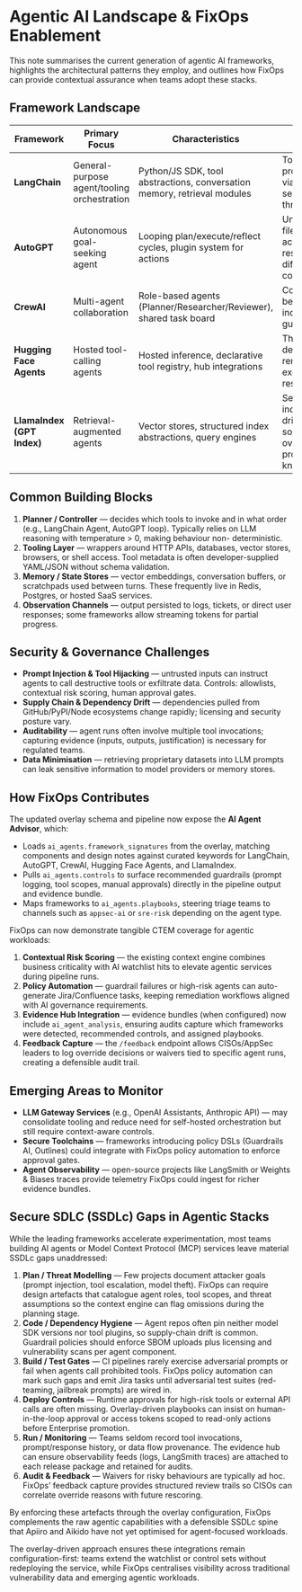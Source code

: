 # Agentic AI Landscape & FixOps Enablement

This note summarises the current generation of agentic AI frameworks, highlights the architectural
patterns they employ, and outlines how FixOps can provide contextual assurance when teams adopt these
stacks.

## Framework Landscape

| Framework | Primary Focus | Characteristics | Operational Concerns |
| --------- | -------------- | ---------------- | -------------------- |
| **LangChain** | General-purpose agent/tooling orchestration | Python/JS SDK, tool abstractions, conversation memory, retrieval modules | Tool misuse, prompt injection via tool selection, secrets flowing through callbacks |
| **AutoGPT** | Autonomous goal-seeking agent | Looping plan/execute/reflect cycles, plugin system for actions | Unbounded filesystem/network access, runaway resource usage, difficulty constraining scope |
| **CrewAI** | Multi-agent collaboration | Role-based agents (Planner/Researcher/Reviewer), shared task board | Coordination drift between agents, inconsistent guardrails per role |
| **Hugging Face Agents** | Hosted tool-calling agents | Hosted inference, declarative tool registry, hub integrations | Third-party API dependency, remote tool execution, data residency |
| **LlamaIndex (GPT Index)** | Retrieval-augmented agents | Vector stores, structured index abstractions, query engines | Sensitive data indexing, schema drift between sources, overexposure of proprietary knowledge |

## Common Building Blocks

1. **Planner / Controller** — decides which tools to invoke and in what order (e.g., LangChain Agent,
   AutoGPT loop). Typically relies on LLM reasoning with temperature > 0, making behaviour non-
   deterministic.
2. **Tooling Layer** — wrappers around HTTP APIs, databases, vector stores, browsers, or shell access.
   Tool metadata is often developer-supplied YAML/JSON without schema validation.
3. **Memory / State Stores** — vector embeddings, conversation buffers, or scratchpads used between
   turns. These frequently live in Redis, Postgres, or hosted SaaS services.
4. **Observation Channels** — output persisted to logs, tickets, or direct user responses; some
   frameworks allow streaming tokens for partial progress.

## Security & Governance Challenges

- **Prompt Injection & Tool Hijacking** — untrusted inputs can instruct agents to call destructive
  tools or exfiltrate data. Controls: allowlists, contextual risk scoring, human approval gates.
- **Supply Chain & Dependency Drift** — dependencies pulled from GitHub/PyPI/Node ecosystems change
  rapidly; licensing and security posture vary.
- **Auditability** — agent runs often involve multiple tool invocations; capturing evidence (inputs,
  outputs, justification) is necessary for regulated teams.
- **Data Minimisation** — retrieving proprietary datasets into LLM prompts can leak sensitive
  information to model providers or memory stores.

## How FixOps Contributes

The updated overlay schema and pipeline now expose the **AI Agent Advisor**, which:

- Loads `ai_agents.framework_signatures` from the overlay, matching components and design notes
  against curated keywords for LangChain, AutoGPT, CrewAI, Hugging Face Agents, and LlamaIndex.
- Pulls `ai_agents.controls` to surface recommended guardrails (prompt logging, tool scopes, manual
  approvals) directly in the pipeline output and evidence bundle.
- Maps frameworks to `ai_agents.playbooks`, steering triage teams to channels such as `appsec-ai` or
  `sre-risk` depending on the agent type.

FixOps can now demonstrate tangible CTEM coverage for agentic workloads:

1. **Contextual Risk Scoring** — the existing context engine combines business criticality with AI
   watchlist hits to elevate agentic services during pipeline runs.
2. **Policy Automation** — guardrail failures or high-risk agents can auto-generate Jira/Confluence
   tasks, keeping remediation workflows aligned with AI governance requirements.
3. **Evidence Hub Integration** — evidence bundles (when configured) now include `ai_agent_analysis`,
   ensuring audits capture which frameworks were detected, recommended controls, and assigned
   playbooks.
4. **Feedback Capture** — the `/feedback` endpoint allows CISOs/AppSec leaders to log override
   decisions or waivers tied to specific agent runs, creating a defensible audit trail.

## Emerging Areas to Monitor

- **LLM Gateway Services** (e.g., OpenAI Assistants, Anthropic API) — may consolidate tooling and
  reduce need for self-hosted orchestration but still require context-aware controls.
- **Secure Toolchains** — frameworks introducing policy DSLs (Guardrails AI, Outlines) could integrate
  with FixOps policy automation to enforce approval gates.
- **Agent Observability** — open-source projects like LangSmith or Weights & Biases traces provide
  telemetry FixOps could ingest for richer evidence bundles.

## Secure SDLC (SSDLc) Gaps in Agentic Stacks

While the leading frameworks accelerate experimentation, most teams building AI agents or Model
Context Protocol (MCP) services leave material SSDLc gaps unaddressed:

1. **Plan / Threat Modelling** — Few projects document attacker goals (prompt injection, tool
   escalation, model theft). FixOps can require design artefacts that catalogue agent roles, tool
   scopes, and threat assumptions so the context engine can flag omissions during the planning stage.
2. **Code / Dependency Hygiene** — Agent repos often pin neither model SDK versions nor tool plugins,
   so supply-chain drift is common. Guardrail policies should enforce SBOM uploads plus licensing and
   vulnerability scans per agent component.
3. **Build / Test Gates** — CI pipelines rarely exercise adversarial prompts or fail when agents call
   prohibited tools. FixOps policy automation can mark such gaps and emit Jira tasks until adversarial
   test suites (red-teaming, jailbreak prompts) are wired in.
4. **Deploy Controls** — Runtime approvals for high-risk tools or external API calls are often missing.
   Overlay-driven playbooks can insist on human-in-the-loop approval or access tokens scoped to
   read-only actions before Enterprise promotion.
5. **Run / Monitoring** — Teams seldom record tool invocations, prompt/response history, or data flow
   provenance. The evidence hub can ensure observability feeds (logs, LangSmith traces) are attached to
   each release package and retained for audits.
6. **Audit & Feedback** — Waivers for risky behaviours are typically ad hoc. FixOps’ feedback capture
   provides structured review trails so CISOs can correlate override reasons with future rescoring.

By enforcing these artefacts through the overlay configuration, FixOps complements the raw agentic
capabilities with a defensible SSDLc spine that Apiiro and Aikido have not yet optimised for
agent-focused workloads.

The overlay-driven approach ensures these integrations remain configuration-first: teams extend the
watchlist or control sets without redeploying the service, while FixOps centralises visibility across
traditional vulnerability data and emerging agentic workloads.
